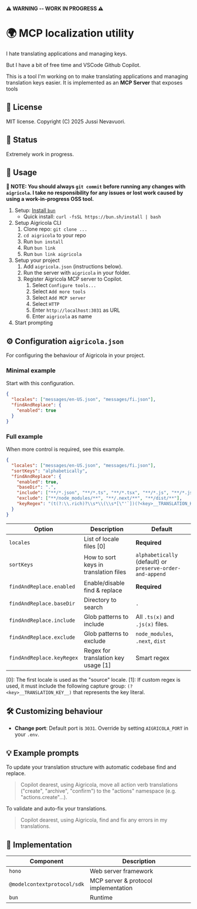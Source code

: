 **⚠️ WARNING -- WORK IN PROGRESS ⚠️**

# 🌍 MCP localization utility

I hate translating applications and managing keys.

But I have a bit of free time and VSCode Github Copilot.

This is a tool I'm working on to make translating applications and managing translation keys easier. It is implemented as an **MCP Server** that exposes tools

## 📄 License

MIT license. Copyright (C) 2025 Jussi Nevavuori.

## 🚧 Status

Extremely work in progress.

## 🚀 Usage

**🚨 NOTE: You should always `git commit` before running any changes with `aigricola`. I take no responsibility for any issues or lost work caused by using a work-in-progress OSS tool.**

1. Setup: [Install `bun`](https://bun.sh/docs/installation)
   - Quick install: `curl -fsSL https://bun.sh/install | bash`
2. Setup Aigricola CLI
   1. Clone repo: `git clone ...`
   2. `cd aigricola` to your repo
   3. Run `bun install`
   4. Run `bun link`
   5. Run `bun link aigricola`
3. Setup your project
   1. Add `aigricola.json` (instructions below).
   2. Run the server with `aigricola` in your folder.
   3. Register Aigricola MCP server to Copilot.
      1. Select `Configure tools...`
      2. Select `Add more tools`
      3. Select `Add MCP server`
      4. Select `HTTP`
      5. Enter `http://localhost:3031` as URL
      6. Enter `aigricola` as name
4. Start prompting

## ⚙️ Configuration `aigricola.json`

For configuring the behaviour of Aigricola in your project.

### Minimal example

Start with this configuration.

```json
{
  "locales": ["messages/en-US.json", "messages/fi.json"],
  "findAndReplace": {
    "enabled": true
  }
}
```

### Full example

When more control is required, see this example.

```json
{
  "locales": ["messages/en-US.json", "messages/fi.json"],
  "sortKeys": "alphabetically",
  "findAndReplace": {
    "enabled": true,
    "baseDir": ".",
    "include": ["**/*.json", "**/*.ts", "**/*.tsx", "**/*.js", "**/*.jsx"],
    "exclude": ["**/node_modules/**", "**/.next/**", "**/dist/**"],
    "keyRegex": "(t(?:\\.rich)?\\s*\\(\\s*[\"'`])(?<key>__TRANSLATION_KEY__)([\"'`])"
  }
}
```

| Option                    | Description                           | Default                                                   |
| ------------------------- | ------------------------------------- | --------------------------------------------------------- |
| `locales`                 | List of locale files [0]              | **Required**                                              |
| `sortKeys`                | How to sort keys in translation files | `alphabetically` (default) or `preserve-order-and-append` |
| `findAndReplace.enabled`  | Enable/disable find & replace         | **Required**                                              |
| `findAndReplace.baseDir`  | Directory to search                   | `.`                                                       |
| `findAndReplace.include`  | Glob patterns to include              | All `.ts(x)` and `.js(x)` files.                          |
| `findAndReplace.exclude`  | Glob patterns to exclude              | `node_modules`, `.next`, `dist`                           |
| `findAndReplace.keyRegex` | Regex for translation key usage [1]   | Smart regex                                               |

[0]: The first locale is used as the "source" locale.
[1]: If custom regex is used, it must include the following capture group: `(?<key>__TRANSLATION_KEY__)` that represents the key literal.

## 🛠️ Customizing behaviour

- **Change port**: Default port is `3031`. Override by setting `AIGRICOLA_PORT` in your `.env`.

## 💡 Example prompts

To update your translation structure with automatic codebase find and replace.

> Copilot dearest, using Aigricola, move all action verb translations ("create", "archive", "confirm") to the "actions" namespace (e.g. "actions.create"...).

To validate and auto-fix your translations.

> Copilot dearest, using Aigricola, find and fix any errors in my translations.

## 🧰 Implementation

| Component                   | Description                          |
| --------------------------- | ------------------------------------ |
| `hono`                      | Web server framework                 |
| `@modelcontextprotocol/sdk` | MCP server & protocol implementation |
| `bun`                       | Runtime                              |
